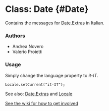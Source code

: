 Class: Date {#Date}
=====================================

Contains the messages for [Date.Extras][] in Italian.

### Authors

* Andrea Novero
* Valerio Proietti

### Usage

Simply change the language property to *it-IT*.

	Locale.setCurrent("it-IT");

See also: [Date.Extras][] and [Locale][]

[See the wiki for how to get involved](http://wiki.github.com/mootools/mootools-more)

[Locale]: /more/Locale/Locale 
[Date.Extras]: /more/Types/Date.Extras
